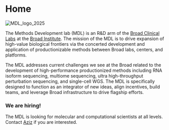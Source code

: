 # Home

![MDL_logo_2025](https://github.com/user-attachments/assets/8e977c28-80a0-46f0-b1e3-ed9128375276)

    
The Methods Development lab (MDL) is an R&D arm of the [Broad Clinical Labs](https://broadclinicallabs.org/) at the [Broad Institute](https://www.broadinstitute.org). The mission of the MDL is to drive expansion of high-value biological frontiers via the concerted development and application of productionizable methods between Broad labs, centers, and platforms.

The MDL addresses current challenges we see at the Broad related to the development of high-performance productionized methods including RNA isoform sequencing, multiome sequencing, ultra high-throughput perturbation sequencing, and single-cell WGS. The MDL is specifically designed to function as an integrator of new ideas, align incentives, build teams, and leverage Broad infrastructure to drive flagship efforts.

### We are hiring!

The MDL is looking for molecular and computational scientists at all levels. Contact [Aziz](team.md) if you are interested.
